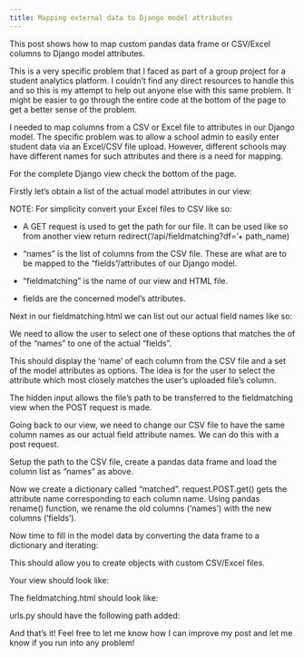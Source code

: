 ```yaml
---
title: Mapping external data to Django model attributes
---
```


This post shows how to map custom pandas data frame or CSV/Excel columns to Django model attributes.

This is a very specific problem that I faced as part of a group project for a student analytics platform. I couldn’t find any direct resources to handle this and so this is my attempt to help out anyone else with this same problem. It might be easier to go through the entire code at the bottom of the page to get a better sense of the problem.

I needed to map columns from a CSV or Excel file to attributes in our Django model. The specific problem was to allow a school admin to easily enter student data via an Excel/CSV file upload. However, different schools may have different names for such attributes and there is a need for mapping.

For the complete Django view check the bottom of the page.

Firstly let’s obtain a list of the actual model attributes in our view:

<script src="https://gist.github.com/pixelexel/3ca242360de99e4b9a9699eefd94d409.js"></script>

NOTE: For simplicity convert your Excel files to CSV like so:

<script src="https://gist.github.com/pixelexel/4ea008b427fa0fa6e84af117fabace5b.js"></script>

- A GET request is used to get the path for our file. It can be used like so from another view return redirect(‘/api/fieldmatching?df=’+ path_name)

- “names” is the list of columns from the CSV file. These are what are to be mapped to the “fields”/attributes of our Django model.

- “fieldmatching” is the name of our view and HTML file.

- fields are the concerned model’s attributes.

Next in our fieldmatching.html we can list out our actual field names like so:

<script src="https://gist.github.com/pixelexel/b9ce9e452e37a82bba2001f4cdb87fc4.js"></script>

We need to allow the user to select one of these options that matches the of of the “names” to one of the actual “fields”.

<script src="https://gist.github.com/pixelexel/cdb9fe038aec9587cc8acfc9c4ef3a34.js"></script>

This should display the ‘name’ of each column from the CSV file and a set of the model attributes as options. The idea is for the user to select the attribute which most closely matches the user’s uploaded file’s column.

The hidden input allows the file’s path to be transferred to the fieldmatching view when the POST request is made.

Going back to our view, we need to change our CSV file to have the same column names as our actual field attribute names. We can do this with a post request.

<script src="https://gist.github.com/pixelexel/3e840c1daaf1e1faac849567b77eb9e4.js"></script>

Setup the path to the CSV file, create a pandas data frame and load the column list as “names” as above.

<script src="https://gist.github.com/pixelexel/cb038f9c7faf78e28db1feef15c37280.js"></script>

Now we create a dictionary called “matched”. request.POST.get() gets the attribute name corresponding to each column name. Using pandas rename() function, we rename the old columns (‘names’) with the new columns (‘fields’).

Now time to fill in the model data by converting the data frame to a dictionary and iterating:

<script src="https://gist.github.com/pixelexel/66e535bdb7b74b5c9e9d888a612911c0.js"></script>

This should allow you to create objects with custom CSV/Excel files.

Your view should look like:

<script src="https://gist.github.com/pixelexel/26f40c9408f72c1b1fdb1dedd8ea7507.js"></script>

The fieldmatching.html should look like:

<script src="https://gist.github.com/pixelexel/3c4f278424880581179f61d3613bb5c7.js"></script>

urls.py should have the following path added:

<script src="https://gist.github.com/pixelexel/6deb95b089295799b15b4be6b3560d07.js"></script>

And that’s it! Feel free to let me know how I can improve my post and let me know if you run into any problem!
